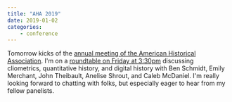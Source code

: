 ```yaml
---
title: "AHA 2019"
date: 2019-01-02
categories:
    - conference
---
```


Tomorrow kicks of the [annual meeting of the American Historical Association](https://aha.confex.com/aha/2019/webprogram/start.html).  I'm on a [roundtable on Friday at 3:30pm](https://aha.confex.com/aha/2019/webprogram/Session17327.html) discussing cliometrics, quantitative history, and digital history with Ben Schmidt, Emily Merchant, John Theibault, Anelise Shrout, and Caleb McDaniel.  I'm really looking forward to chatting with folks, but especially eager to hear from my fellow panelists.